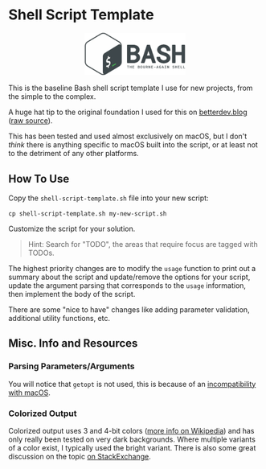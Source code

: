 # Shell Script Template

<p align="center">
<img width="200" alt="Bash" src="images/bash-full.png"/>
</p>

This is the baseline Bash shell script template I use for new projects, from the simple to the complex.

A huge hat tip to the original foundation I used for this on [betterdev.blog](https://betterdev.blog/minimal-safe-bash-script-template/)
([raw source](https://gist.github.com/m-radzikowski/53e0b39e9a59a1518990e76c2bff8038)).

This has been tested and used almost exclusively on macOS, but I don't _think_ there is anything specific to macOS built into the script,
or at least not to the detriment of any other platforms.

## How To Use

Copy the `shell-script-template.sh` file into your new script:

```
cp shell-script-template.sh my-new-script.sh
```

Customize the script for your solution.

> Hint: Search for "TODO", the areas that require focus are tagged with TODOs.

The highest priority changes are to modify the `usage` function to print out a summary about the script and update/remove the options
for your script, update the argument parsing that corresponds to the `usage` information, then implement the body of the script.

There are some "nice to have" changes like adding parameter validation, additional utility functions, etc.

## Misc. Info and Resources

### Parsing Parameters/Arguments

You will notice that `getopt` is not used, this is because of an [incompatibility with macOS](https://stackoverflow.com/a/11778003).

### Colorized Output

Colorized output uses 3 and 4-bit colors ([more info on Wikipedia](https://en.wikipedia.org/wiki/ANSI_escape_code#3-bit_and_4-bit)) and has
only really been tested on very dark backgrounds. Where multiple variants of a color exist, I typically used the bright variant.
There is also some great discussion on the topic [on StackExchange](https://unix.stackexchange.com/a/438357).
